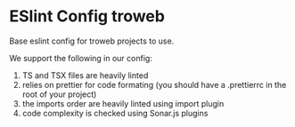 # ESlint Config troweb

Base eslint config for troweb projects to use.

We support the following in our config:
  1. TS and TSX files are heavily linted
  2. relies on prettier for code formating (you should have a .prettierrc in the root of your project)
  3. the imports order are heavily linted using import plugin
  4. code complexity is checked using Sonar.js plugins
